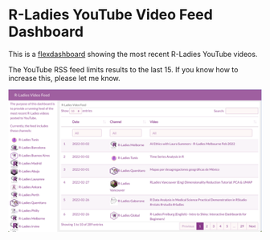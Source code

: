 # R-Ladies YouTube Video Feed Dashboard

This is a [flexdashboard](https://pkgs.rstudio.com/flexdashboard/) showing the most recent R-Ladies YouTube videos.

The YouTube RSS feed limits results to the last 15. If you know how to increase this, please let me know.

![Screenshot of the dashboard showing the latest YouTube videos from R-Ladies YouTube channels](image.png)

